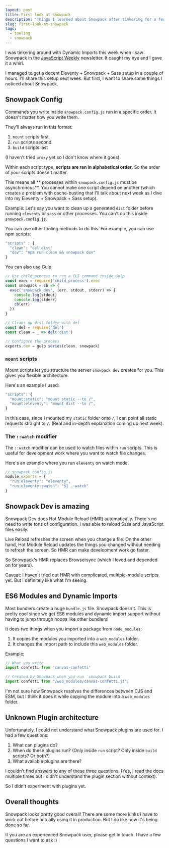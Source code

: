 ```yaml
---
layout: post
title: First look at Snowpack
description: "Things I learned about Snowpack after tinkering for a few hours."
slug: first-look-at-snowpack
tags:
  - tooling
  - snowpack
---
```


I was tinkering around with Dynamic Imports this week when I saw Snowpack in the [JavaScript Weekly][1] newsletter. It caught my eye and I gave it a whirl.

I managed to get a decent Eleventy + Snowpack + Sass setup in a couple of hours. I'll share this setup next week. But first, I want to share some things I noticed about Snowpack.

<!-- more -->

## Snowpack Config

Commands you write inside `snowpack.config.js` run in a specific order. It doesn't matter how you write them.

They'll always run in this format:

1. `mount` scripts first.
2. `run` scripts second.
3. `build` scripts last

(I haven't tried `proxy` yet so I don't know where it goes).

Within each script type, **scripts are ran in alphabetical order**. So the order of your scripts doesn't matter.

This means all ** processes within `snowpack.config.js` must be asynchronous**. You cannot make one script depend on another (which creates a problem with cache-busting that I'll talk about next week as I dive into my Eleventy + Snowpack + Sass setup).

Example: Let's say you want to clean up a generated `dist` folder before running `eleventy` or `sass` or other processes. You can't do this inside `snowpack.config.js`.

You can use other tooling methods to do this. For example, you can use npm scripts:

```js
"scripts" : {
  "clean": "del dist"
  "dev": "npm run clean && snowpack dev"
}
```

You can also use Gulp:

```js
// Use child_process to run a CLI command inside Gulp
const exec = require('child_process').exec
const snowpack = cb => {
  exec('snowpack dev', (err, stdout, stderr) => {
    console.log(stdout)
    console.log(stderr)
    cb(err)
  })
}

// Cleans up dist folder with del
const del = require('del')
const clean = _ => del('dist')

// Configure the process
exports.dev = gulp.series(clean, snowpack)
```

### `mount` scripts

Mount scripts let you structure the server `snowpack dev` creates for you. This gives you flexible architecture.

Here's an example I used:

```js
"scripts": {
  "mount:static": "mount static --to /",
  "mount:eleventy": "mount dist --to /",
}
```

In this case, since I mounted my `static` folder onto `/`, I can point all static requests straight to `/`. (Real and in-depth explanation coming up next week).

### The `::watch` modifier

The `::watch` modifier can be used to watch files within `run` scripts. This is useful for development work where you want to watch file changes.

Here's an example where you run `eleventy` on watch mode.

```js
// snowpack.config.js
module.exports = {
  "run:eleventy": "eleventy",
  "run:eleventy::watch": "$1 --watch"
}
```

## Snowpack Dev is amazing

Snowpack Dev does Hot Module Reload (HMR) automatically. There's no need to write tons of configuration. I was able to reload Sass and JavaScript files easily.

Live Reload refreshes the screen when you change a file. On the other hand, Hot Module Reload updates the things you changed without needing to refresh the screen. So HMR can make development work go faster.

So Snowpack's HMR replaces Browsersync (which I loved and depended on for years).

Caveat: I haven't tried out HMR with complicated, multiple-module scripts yet. But I definitely like what I'm seeing.

## ES6 Modules and Dynamic Imports

Most bundlers create a huge `bundle.js` file. Snowpack doesn't. This is pretty cool since we get ES6 modules and dynamic import support without having to jump through hoops like other bundlers!

It does two things when you import a package from `node_modules`:

1. It copies the modules you imported into a `web_modules` folder.
2. It changes the import path to include this `web_modules` folder.

Example:

```js
// What you write
import confetti from 'canvas-confetti'
```

```js
// Created by Snowpack when you run `snowpack build`
import confetti from "/web_modules/canvas-confetti.js";
```

I'm not sure how Snowpack resolves the differences between CJS and ESM, but I think it does it while copying the module into a `web_modules` folder.

## Unknown Plugin architecture

Unfortunately, I could not understand what Snowpack plugins are used for. I had a few questions:

1. What can plugins do?
2. When do these plugins run? (Only inside `run` script?  Only inside `build` scripts? Or both?)
3. What available plugins are there?

I couldn't find answers to any of these three questions. (Yes, I read the docs multiple times but I didn't understand the plugin section without context).

So I didn't experiment with plugins yet.

## Overall thoughts

Snowpack looks pretty good overall! There are some more kinks I have to work out before actually using it in production. But I do like how it's being done so far.

If you are an experienced Snowpack user, please get in touch. I have a few questions I want to ask :)


[1]:	https://javascriptweekly.com
